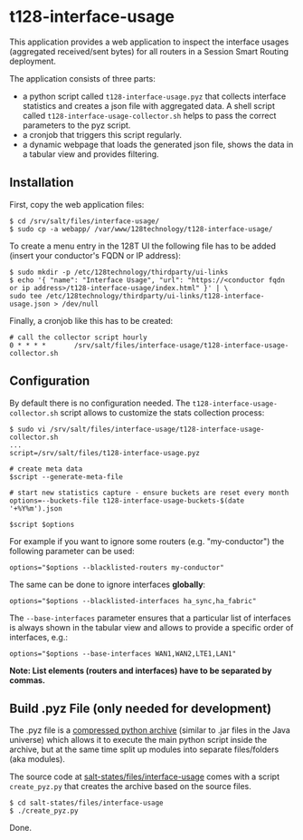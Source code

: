 # t128-interface-usage

This application provides a web application to inspect the interface usages (aggregated received/sent bytes) for all routers in a Session Smart Routing deployment.

The application consists of three parts:

* a python script called `t128-interface-usage.pyz` that collects interface statistics and creates a json file with aggregated data. A shell script called `t128-interface-usage-collector.sh` helps to pass the correct parameters to the pyz script.
* a cronjob that triggers this script regularly.
* a dynamic webpage that loads the generated json file, shows the data in a tabular view and provides filtering.

## Installation
First, copy the web application files:

```
$ cd /srv/salt/files/interface-usage/
$ sudo cp -a webapp/ /var/www/128technology/t128-interface-usage/
```

To create a menu entry in the 128T UI the following file has to be added (insert your conductor's FQDN or IP address):

```
$ sudo mkdir -p /etc/128technology/thirdparty/ui-links
$ echo '{ "name": "Interface Usage", "url": "https://<conductor fqdn or ip address>/t128-interface-usage/index.html" }' | \
sudo tee /etc/128technology/thirdparty/ui-links/t128-interface-usage.json > /dev/null
```

Finally, a cronjob like this has to be created:

```$ sudo crontab -e
# call the collector script hourly
0 * * * *		/srv/salt/files/interface-usage/t128-interface-usage-collector.sh
```


## Configuration

By default there is no configuration needed. The `t128-interface-usage-collector.sh` script allows to customize the stats collection process:

```
$ sudo vi /srv/salt/files/interface-usage/t128-interface-usage-collector.sh
...
script=/srv/salt/files/t128-interface-usage.pyz

# create meta data
$script --generate-meta-file

# start new statistics capture - ensure buckets are reset every month
options=--buckets-file t128-interface-usage-buckets-$(date '+%Y%m').json

$script $options
```

For example if you want to ignore some routers (e.g. "my-conductor") the following parameter can be used:

```
options="$options --blacklisted-routers my-conductor"
```

The same can be done to ignore interfaces **globally**:

```
options="$options --blacklisted-interfaces ha_sync,ha_fabric"
```

The `--base-interfaces` parameter ensures that a particular list of interfaces is always shown in the tabular view and allows to provide a specific order of interfaces, e.g.:

```
options="$options --base-interfaces WAN1,WAN2,LTE1,LAN1"
```

**Note: List elements (routers and interfaces) have to be separated by commas.**

## Build .pyz File (only needed for development)
The .pyz file is a [compressed python archive](https://docs.python.org/3/library/zipapp.html) (similar to .jar files in the Java universe) which allows it to execute the main python script inside the archive, but at the same time split up modules into separate files/folders (aka modules).

The source code at [salt-states/files/interface-usage](https://github.com/128technology/salt-states/blob/master/files/interface-usage) comes with a script `create_pyz.py` that creates the archive based on the source files.

```
$ cd salt-states/files/interface-usage
$ ./create_pyz.py
```

Done.
